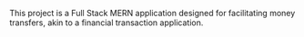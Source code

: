 This project is a Full Stack MERN application designed for facilitating money transfers, akin to a financial transaction application.
